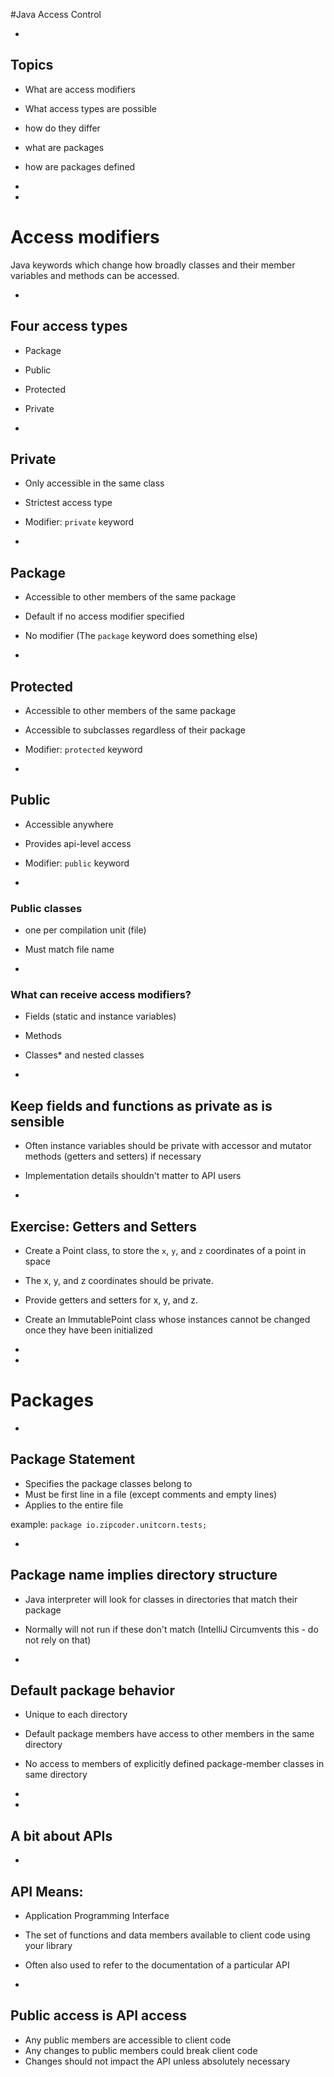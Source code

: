 #Java Access Control

 
-
## Topics

- What are access modifiers
- What access types are possible
- how do they differ
- what are packages
- how are packages defined


-
-
# Access modifiers

Java keywords which change how broadly classes and their member variables and methods can be accessed.

-
## Four access types
- Package
- Public
- Protected
- Private

-
## Private

- Only accessible in the same class
- Strictest access type
- Modifier: `private` keyword


-
## Package

- Accessible to other members of the same package
- Default if no access modifier specified
- No modifier (The `package` keyword does something else)

-
## Protected

- Accessible to other members of the same package
- Accessible to subclasses regardless of their package
- Modifier: `protected` keyword

-
## Public

- Accessible anywhere
- Provides api-level access
- Modifier: `public` keyword

-
### Public classes

- one per compilation unit (file)
- Must match file name

-
### What can receive access modifiers?

- Fields (static and instance variables)
- Methods
- Classes* and nested classes


-
## Keep fields and functions as private as is sensible

- Often instance variables should be private with accessor and mutator methods (getters and setters) if necessary
- Implementation details shouldn't matter to API users


-
## Exercise: Getters and Setters

- Create a Point class, to store the `x`, `y`, and `z` coordinates of a point in space
- The x, y, and z coordinates should be private.
- Provide getters and setters for x, y, and z.
- Create an ImmutablePoint class whose instances cannot be changed once they have been initialized

-
-
# Packages

-
## Package Statement

- Specifies the package classes belong to
- Must be first line in a file (except comments and empty lines)
- Applies to the entire file

example:
`package io.zipcoder.unitcorn.tests;`

-
## Package name implies directory structure

- Java interpreter will look for classes in directories that match their package
- Normally will not run if these don't match (IntelliJ Circumvents this - do not rely on that)



-
## Default package behavior
- Unique to each directory
- Default package members have access to other members in the same directory
- No access to members of explicitly defined package-member classes in same directory

-
-
## A bit about APIs

-
## API Means:

- Application Programming Interface
- The set of functions and data members available to client code using your library
- Often also used to refer to the documentation of a particular API

-
## Public access is API access

- Any public members are accessible to client code
- Any changes to public members could break client code
- Changes should not impact the API unless absolutely necessary

